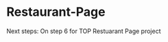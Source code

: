 # Restaurant-Page
Next steps: On step 6 for TOP Restuarant Page project
<!-- 1. Work on tab switching logic in src/index.js -->
<!-- 2. Build content for each tab/module/div page -->
<!-- 3. Link each module with index.js -->
<!-- 4. Style the webpage with CSS -->
<!-- 5. Load image using webpack, reconfigure image load using webpack -->
